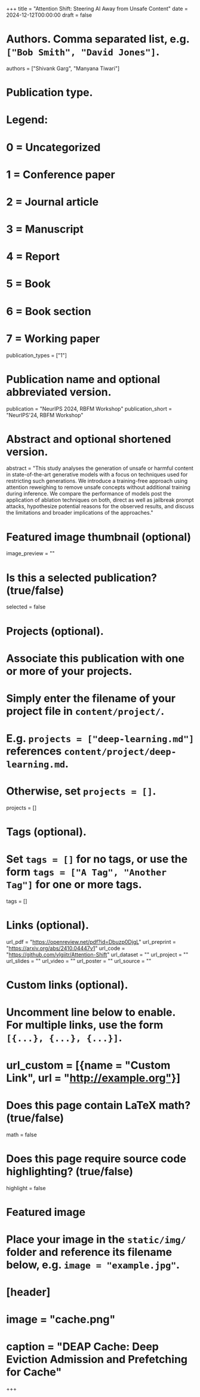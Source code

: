 +++
title = "Attention Shift: Steering AI Away from Unsafe Content"
date = 2024-12-12T00:00:00
draft = false

# Authors. Comma separated list, e.g. `["Bob Smith", "David Jones"]`.
authors = ["Shivank Garg", "Manyana Tiwari"]

# Publication type.
# Legend:
# 0 = Uncategorized
# 1 = Conference paper
# 2 = Journal article
# 3 = Manuscript
# 4 = Report
# 5 = Book
# 6 = Book section
# 7 = Working paper
publication_types = ["1"]

# Publication name and optional abbreviated version.
publication = "NeurIPS 2024, RBFM Workshop"
publication_short = "NeurIPS'24, RBFM Workshop"

# Abstract and optional shortened version.
abstract = "This study analyses the generation of unsafe or harmful content in state-of-the-art generative models with a focus on techniques used for restricting such generations. We introduce a training-free approach using attention reweighing to remove unsafe concepts without additional training during inference. We compare the performance of models post the application of ablation techniques on both, direct as well as jailbreak prompt attacks, hypothesize potential reasons for the observed results, and discuss the limitations and broader implications of the approaches."

# Featured image thumbnail (optional)
image_preview = ""

# Is this a selected publication? (true/false)
selected = false

# Projects (optional).
#   Associate this publication with one or more of your projects.
#   Simply enter the filename of your project file in `content/project/`.
#   E.g. `projects = ["deep-learning.md"]` references `content/project/deep-learning.md`.
#   Otherwise, set `projects = []`.
projects = []

# Tags (optional).
#   Set `tags = []` for no tags, or use the form `tags = ["A Tag", "Another Tag"]` for one or more tags.
tags = []

# Links (optional).
url_pdf = "https://openreview.net/pdf?id=Dbuzp0DjgL"
url_preprint = "https://arxiv.org/abs/2410.04447v1"
url_code = "https://github.com/vlgiitr/Attention-Shift"
url_dataset = ""
url_project = ""
url_slides = ""
url_video = ""
url_poster = ""
url_source = ""

# Custom links (optional).
#   Uncomment line below to enable. For multiple links, use the form `[{...}, {...}, {...}]`.
# url_custom = [{name = "Custom Link", url = "http://example.org"}]

# Does this page contain LaTeX math? (true/false)
math = false

# Does this page require source code highlighting? (true/false)
highlight = false

# Featured image
# Place your image in the `static/img/` folder and reference its filename below, e.g. `image = "example.jpg"`.
# [header]
# image = "cache.png"
# caption = "DEAP Cache: Deep Eviction Admission and Prefetching for Cache"

+++
